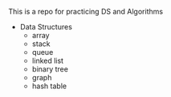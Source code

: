 
This is a repo for practicing DS and Algorithms

- Data Structures
  - array
  - stack
  - queue
  - linked list
  - binary tree
  - graph
  - hash table